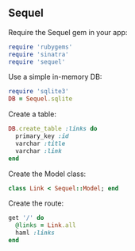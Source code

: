 Sequel
------

Require the Sequel gem in your app:

```ruby
require 'rubygems'
require 'sinatra'
require 'sequel'
```

Use a simple in-memory DB:

```ruby
require 'sqlite3'
DB = Sequel.sqlite
```

Create a table:

```ruby
DB.create_table :links do
  primary_key :id
  varchar :title
  varchar :link
end
```

Create the Model class:

```ruby
class Link < Sequel::Model; end
```

Create the route:

```ruby
get '/' do
  @links = Link.all
  haml :links
end
```
